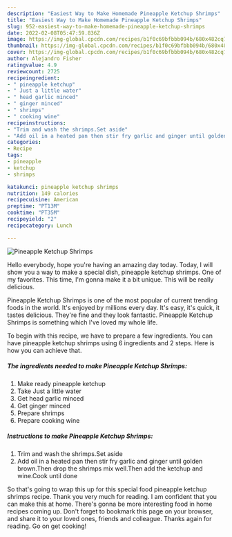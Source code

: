 ```yaml
---
description: "Easiest Way to Make Homemade Pineapple Ketchup Shrimps"
title: "Easiest Way to Make Homemade Pineapple Ketchup Shrimps"
slug: 952-easiest-way-to-make-homemade-pineapple-ketchup-shrimps
date: 2022-02-08T05:47:59.836Z
image: https://img-global.cpcdn.com/recipes/b1f0c69bfbbb094b/680x482cq70/pineapple-ketchup-shrimps-recipe-main-photo.jpg
thumbnail: https://img-global.cpcdn.com/recipes/b1f0c69bfbbb094b/680x482cq70/pineapple-ketchup-shrimps-recipe-main-photo.jpg
cover: https://img-global.cpcdn.com/recipes/b1f0c69bfbbb094b/680x482cq70/pineapple-ketchup-shrimps-recipe-main-photo.jpg
author: Alejandro Fisher
ratingvalue: 4.9
reviewcount: 2725
recipeingredient:
- " pineapple ketchup"
- " Just a little water"
- " head garlic minced"
- " ginger minced"
- " shrimps"
- " cooking wine"
recipeinstructions:
- "Trim and wash the shrimps.Set aside"
- "Add oil in a heated pan then stir fry garlic and ginger until golden brown.Then drop the shrimps mix well.Then add the ketchup and wine.Cook until done"
categories:
- Recipe
tags:
- pineapple
- ketchup
- shrimps

katakunci: pineapple ketchup shrimps 
nutrition: 149 calories
recipecuisine: American
preptime: "PT13M"
cooktime: "PT35M"
recipeyield: "2"
recipecategory: Lunch

---
```



![Pineapple Ketchup Shrimps](https://img-global.cpcdn.com/recipes/b1f0c69bfbbb094b/680x482cq70/pineapple-ketchup-shrimps-recipe-main-photo.jpg)

Hello everybody, hope you're having an amazing day today. Today, I will show you a way to make a special dish, pineapple ketchup shrimps. One of my favorites. This time, I'm gonna make it a bit unique. This will be really delicious.



Pineapple Ketchup Shrimps is one of the most popular of current trending foods in the world. It's enjoyed by millions every day. It's easy, it's quick, it tastes delicious. They're fine and they look fantastic. Pineapple Ketchup Shrimps is something which I've loved my whole life.


To begin with this recipe, we have to prepare a few ingredients. You can have pineapple ketchup shrimps using 6 ingredients and 2 steps. Here is how you can achieve that.

<!--inarticleads1-->

##### The ingredients needed to make Pineapple Ketchup Shrimps:

1. Make ready  pineapple ketchup
1. Take  Just a little water
1. Get  head garlic minced
1. Get  ginger minced
1. Prepare  shrimps
1. Prepare  cooking wine




<!--inarticleads2-->

##### Instructions to make Pineapple Ketchup Shrimps:

1. Trim and wash the shrimps.Set aside
1. Add oil in a heated pan then stir fry garlic and ginger until golden brown.Then drop the shrimps mix well.Then add the ketchup and wine.Cook until done




So that's going to wrap this up for this special food pineapple ketchup shrimps recipe. Thank you very much for reading. I am confident that you can make this at home. There's gonna be more interesting food in home recipes coming up. Don't forget to bookmark this page on your browser, and share it to your loved ones, friends and colleague. Thanks again for reading. Go on get cooking!
